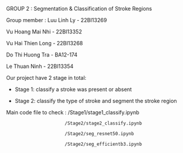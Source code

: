 GROUP 2 : Segmentation & Classification of Stroke Regions


Group member : 
Luu Linh Ly - 22BI13269

Vu Hoang Mai Nhi - 22BI13352

Vu Hai Thien Long - 22BI13268

Do Thi Huong Tra - BA12-174

Le Thuan Ninh - 22BI13354


Our project have 2 stage in total:
- Stage 1: classify a stroke was present or absent

- Stage 2: classify the type of stroke and segment the stroke region


Main code file to check : /Stage1/stage1_classify.ipynb

                          /Stage2/stage2_classify.ipynb

                          /Stage2/seg_resnet50.ipynb
                          
                          /Stage2/seg_efficientb3.ipynb
